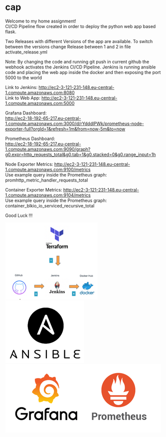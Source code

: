 # cap

Welcome to my home assignment!<br>
CI/CD Pipeline flow created in order to deploy the python web app based flask.

Two Releases with different Versions of the app are available. To switch between the versions change Release between 1 and 2 in file activate_release.yml<br>

Note: By changing the code and running git push in current github the webhook activates the Jenkins CI/CD Pipeline. Jenkins is running ansible code and placing the web app inside the docker and then exposing the port 5000 to the world<br>

Link to Jenkins: http://ec2-3-121-231-148.eu-central-1.compute.amazonaws.com:8080<br>
Link to Web App: http://ec2-3-121-231-148.eu-central-1.compute.amazonaws.com:5000<br>

Grafana Dashboard:<br>
http://ec2-18-192-65-217.eu-central-1.compute.amazonaws.com:3000/d/rYdddlPWk/prometheus-node-exporter-full?orgId=1&refresh=1m&from=now-5m&to=now<br>

Prometheus Dashboard:<br>
http://ec2-18-192-65-217.eu-central-1.compute.amazonaws.com:9090/graph?g0.expr=http_requests_total&g0.tab=1&g0.stacked=0&g0.range_input=1h<br>

Node Exporter Metrics: http://ec2-3-121-231-148.eu-central-1.compute.amazonaws.com:9100/metrics<br>
Use example query inside the Prometheus graph: promhttp_metric_handler_requests_total<br>

Container Exporter Metrics: http://ec2-3-121-231-148.eu-central-1.compute.amazonaws.com:9104/metrics<br>
Use example query inside the Prometheus graph: container_blkio_io_serviced_recursive_total

Good Luck !!!<br>

<img src="https://github.com/vasilinamatov/cap/blob/main/img.png">
<img src="https://github.com/vasilinamatov/cap/blob/main/ansible.png">
<img src="https://github.com/vasilinamatov/cap/blob/main/mon.png">
 
 